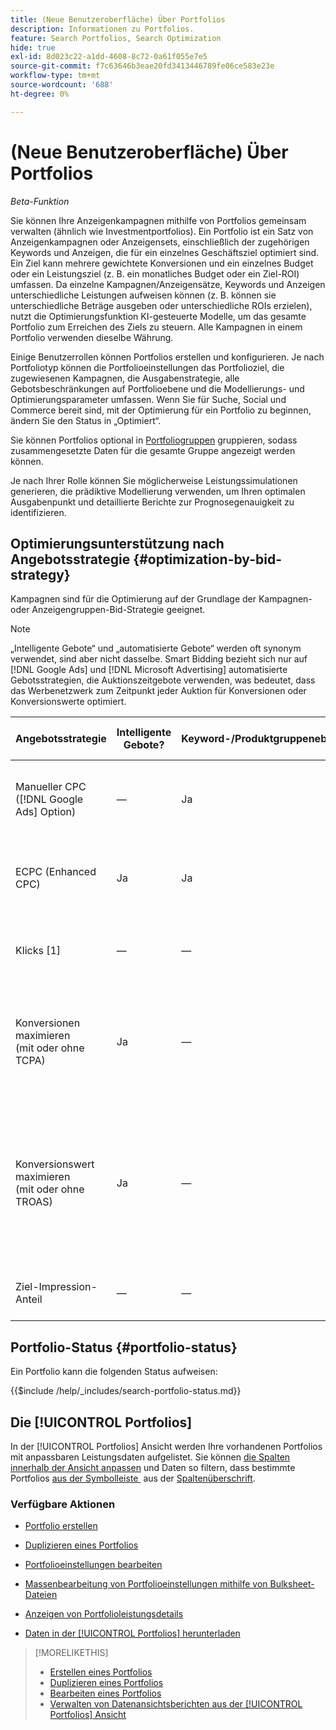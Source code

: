 ```yaml
---
title: (Neue Benutzeroberfläche) Über Portfolios
description: Informationen zu Portfolios.
feature: Search Portfolios, Search Optimization
hide: true
exl-id: 8d023c22-a1dd-4608-8c72-0a61f055e7e5
source-git-commit: f7c63646b3eae20fd3413446789fe06ce583e23e
workflow-type: tm+mt
source-wordcount: '688'
ht-degree: 0%

---
```


# (Neue Benutzeroberfläche) Über Portfolios

*Beta-Funktion*

Sie können Ihre Anzeigenkampagnen mithilfe von Portfolios gemeinsam verwalten (ähnlich wie Investmentportfolios). Ein Portfolio ist ein Satz von Anzeigenkampagnen oder Anzeigensets, einschließlich der zugehörigen Keywords und Anzeigen, die für ein einzelnes Geschäftsziel optimiert sind. Ein Ziel kann mehrere gewichtete Konversionen und ein einzelnes Budget oder ein Leistungsziel (z. B. ein monatliches Budget oder ein Ziel-ROI) umfassen. Da einzelne Kampagnen/Anzeigensätze, Keywords und Anzeigen unterschiedliche Leistungen aufweisen können (z. B. können sie unterschiedliche Beträge ausgeben oder unterschiedliche ROIs erzielen), nutzt die Optimierungsfunktion KI-gesteuerte Modelle, um das gesamte Portfolio zum Erreichen des Ziels zu steuern. Alle Kampagnen in einem Portfolio verwenden dieselbe Währung.

Einige Benutzerrollen können Portfolios erstellen und konfigurieren. Je nach Portfoliotyp können die Portfolioeinstellungen das Portfolioziel, die zugewiesenen Kampagnen, die Ausgabenstrategie, alle Gebotsbeschränkungen auf Portfolioebene und die Modellierungs- und Optimierungsparameter umfassen. Wenn Sie für Suche, Social und Commerce bereit sind, mit der Optimierung für ein Portfolio zu beginnen, ändern Sie den Status in „Optimiert“.

Sie können Portfolios optional in [Portfoliogruppen](portfolio-group-manage.md) gruppieren, sodass zusammengesetzte Daten für die gesamte Gruppe angezeigt werden können.

Je nach Ihrer Rolle können Sie möglicherweise Leistungssimulationen generieren, die prädiktive Modellierung verwenden, um Ihren optimalen Ausgabenpunkt und detaillierte Berichte zur Prognosegenauigkeit zu identifizieren.<!-- Mention this now? In addition, all users can use the Spend Recommendation Tool to identify the optimal budget distribution across portfolios. -->

## Optimierungsunterstützung nach Angebotsstrategie {#optimization-by-bid-strategy}

Kampagnen sind für die Optimierung auf der Grundlage der Kampagnen- oder Anzeigengruppen-Bid-Strategie geeignet.

>[!NOTE]
>
>„Intelligente Gebote“ und „automatisierte Gebote“ werden oft synonym verwendet, sind aber nicht dasselbe. Smart Bidding bezieht sich nur auf [!DNL Google Ads] und [!DNL Microsoft Advertising] automatisierte Gebotsstrategien, die Auktionszeitgebote verwenden, was bedeutet, dass das Werbenetzwerk zum Zeitpunkt jeder Auktion für Konversionen oder Konversionswerte optimiert.

<!-- Add "Frequency of Bidding (or other actions, like adjusting campaign budget or bid adjustment values?) -->

| Angebotsstrategie | Intelligente Gebote? | Keyword-/Produktgruppenebenenangebot? | Unterstützungsebene | Objektivtyp | Gebotseinheit | Was legt Adobe fest? | Was legt das Werbenetzwerk fest? |
|---|---|---|---|---|---|---|---|
| Manueller CPC ([!DNL Google Ads] Option) | — | Ja | Erstellen, Bearbeiten, Optimieren | Ein einzelnes oder Ziel mit mehreren Eigenschaften mit beliebigem Gewichtungswert | Schlüsselwort + Übereinstimmungstyp + Kampagne | Keyword-Gebot, Kampagnenbudget, Gebotsanpassungswerte | Nicht zutreffend |
| ECPC (Enhanced CPC) | Ja | Ja | Erstellen, Bearbeiten, Optimieren | Ein einzelnes oder Ziel mit mehreren Eigenschaften mit beliebigem Gewichtungswert | Schlüsselwort + Übereinstimmungstyp + Kampagne | Keyword-Angebot, Kampagnenbudget | Passt Gebote in Echtzeit an |
| Klicks [1] | — | — | Erstellen, Bearbeiten, Optimieren | Keine; wird nur für Klicks optimiert | Campaign | Kampagnenbudget | Passt Gebote in Echtzeit an, um Klicks innerhalb des Budgets zu maximieren |
| Konversionen maximieren<br>(mit oder ohne TCPA) | Ja | — | Erstellen, Bearbeiten, Optimieren | Einzelobjektiv mit einer Gewichtung von 1 | Kampagne oder Anzeigengruppe ([!DNL Google Ads])<br>nur Kampagne ([!DNL Microsoft Advertising]) | Kampagnenbudget, Ziel-CPA bei <br>-TCPA kann eine eigenständige Bid-Strategie in [!DNL Microsoft Advertising] sein) | Passt Gebote in Echtzeit an, um Bestellungen/Leads innerhalb des Budgets zu maximieren und so ein CPA-Ziel bei festgelegtem Ziel zu erreichen |
| Konversionswert maximieren<br>(mit oder ohne TROAS) | Ja | — | Erstellen, Bearbeiten, Optimieren | Ziel mit mehreren Eigenschaften mit einem beliebigen Gewichtungswert oder Ziel mit einer einzelnen Eigenschaft mit einem Gewichtungswert größer als 1 (zur Darstellung eines Geldwerts) | Kampagne oder Anzeigengruppe ([!DNL Google Ads])<br>nur Kampagne ([!DNL Microsoft Advertising]) | Kampagnenbudget, Ziel-ROAS bei <br> (ROAS kann eine eigenständige Bid-Strategie in [!DNL Microsoft Advertising] sein) | Passt Gebote in Echtzeit an, um Umsatz/Gewinn innerhalb des Budgets zu maximieren und ein ROAS-Ziel bei der Zielsetzung zu erreichen |
| Ziel-Impression-Anteil | — | — | Erstellen, bearbeiten | Nicht zutreffend | Nicht zutreffend | K. A. - Kann keinem Portfolio zugewiesen werden | Passt Gebote in Echtzeit an ein Impression Share-Ziel an |

[^1]: Die Einstellung für die [!UICONTROL Maximize Clicks] Angebotsstrategie im Anzeigennetzwerk ist nicht identisch mit der [!UICONTROL Maximize Clicks] für Suche, Social und Commerce. Wenn die Bid-Strategie [!UICONTROL Maximize Clicks] ist, sollten Sie sie nur einem Portfolio mit Optimierung auf Kampagnen- oder Anzeigengruppenebene zuweisen, nicht einem Portfolio mit Optimierung auf Schlüsselwortebene.

## Portfolio-Status {#portfolio-status}

Ein Portfolio kann die folgenden Status aufweisen:

<!-- **Link to include file for "Portfolio status"** -->

{{$include /help/_includes/search-portfolio-status.md}}

## Die [!UICONTROL Portfolios]

In der [!UICONTROL Portfolios] Ansicht werden Ihre vorhandenen Portfolios mit anpassbaren Leistungsdaten aufgelistet. Sie können [die Spalten innerhalb der Ansicht anpassen](/help/search-social-commerce/common-tasks/data-views/custom-default-views-manage.md) und Daten so filtern, dass bestimmte Portfolios [aus der Symbolleiste &#x200B;](/help/search-social-commerce/common-tasks/data-views/ad-hoc-settings/column-filter-apply-from-toolbar.md) aus der [Spaltenüberschrift](/help/search-social-commerce/common-tasks/data-views/ad-hoc-settings/column-filter-apply-from-column-heading.md).

<!-- No options yet to edit anything within the grid, view bid changes, add a portfolio to a portfolio group, edit the Target column, or import/export DOW targets. -->

### Verfügbare Aktionen

<!-- Update with any new options -->

<!-- within row:
* [Rename a portfolio](portfolio-rename.md)

* [View the constraints for a portfolio](portfolio-view-constraint.md)

* [View the change history for a portfolio](portfolio-view-change-history.md)
-->

* [Portfolio erstellen](portfolio-create.md)

* [Duplizieren eines Portfolios](portfolio-duplicate.md)

* [Portfolioeinstellungen bearbeiten](portfolio-edit.md)

* [Massenbearbeitung von Portfolioeinstellungen mithilfe von Bulksheet-Dateien](portfolio-bulksheets.md)

* [Anzeigen von Portfolioleistungsdetails](portfolio-details.md)

* [Daten in der [!UICONTROL Portfolios] herunterladen](portfolio-view-report.md)

>[!MORELIKETHIS]
>
>* [Erstellen eines Portfolios](portfolio-create.md)
>* [Duplizieren eines Portfolios](portfolio-duplicate.md)
>* [Bearbeiten eines Portfolios](portfolio-edit.md)
>* [Verwalten von Datenansichtsberichten aus der [!UICONTROL Portfolios] Ansicht](portfolio-view-report.md)
